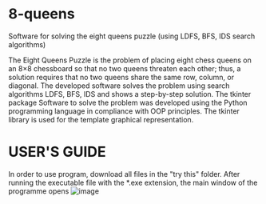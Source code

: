 # 8-queens
Software for solving the eight queens puzzle (using LDFS, BFS, IDS search algorithms)

The Eight Queens Puzzle is the problem of placing eight chess queens on an 8×8 chessboard so that no two queens threaten each other; thus, a solution requires that no two queens share the same row, column, or diagonal.
The developed software solves the problem using search algorithms LDFS, BFS, IDS and shows a step-by-step solution.
The tkinter package
Software to solve the problem was developed using the Python programming language in compliance with OOP principles. The tkinter library is used for the template graphical representation.

# USER'S GUIDE
In order to use program, download all files in the "try this" folder.
After running the executable file with the *.exe extension, the main window of the programme opens
![image](https://github.com/notalochka/8-queens/assets/127450636/9ede14c0-b511-4c9d-8a31-e7f07b01beb5)
